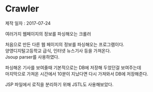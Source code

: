 # Crawler
제작 일자 : 2017-07-24

여러가지 웹페이지의 정보를 파싱해오는 크롤러

처음으로 만든 다른 웹 페이지의 정보를 파싱해오는 프로그램이다.<br>
양영디지털고등학교 급식, 인터넷 뉴스기사 등을 가져온다.<br>
Jsoup parser를 사용하였다.

파싱해온 기사를 보여줄때 기본적으로는 DB에 저장해 두었던걸 보여주는데<br>
마지막으로 가져온 시간에서 10분이 지났다면 다시 가져와서 DB에 저장해준다.

JSP 파일에서 로직을 분리하기 위해 JSTL도 사용해보았다.
